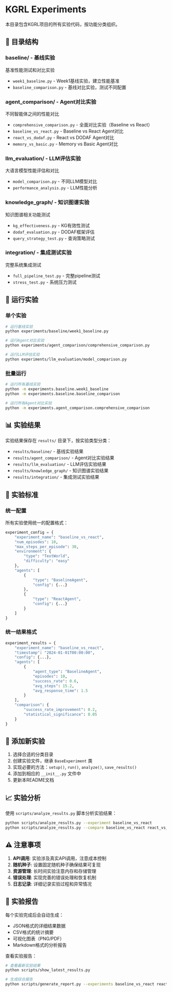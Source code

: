 # KGRL Experiments

本目录包含KGRL项目的所有实验代码，按功能分类组织。

## 📁 目录结构

### baseline/ - 基线实验
基准性能测试和对比实验
- `week1_baseline.py` - Week1基线实验，建立性能基准
- `baseline_comparison.py` - 基线对比实验，测试不同配置

### agent_comparison/ - Agent对比实验  
不同智能体之间的性能对比
- `comprehensive_comparison.py` - 全面对比实验（Baseline vs React）
- `baseline_vs_react.py` - Baseline vs React Agent对比
- `react_vs_dodaf.py` - React vs DODAF Agent对比
- `memory_vs_basic.py` - Memory vs Basic Agent对比

### llm_evaluation/ - LLM评估实验
大语言模型性能评估和对比
- `model_comparison.py` - 不同LLM模型对比
- `performance_analysis.py` - LLM性能分析

### knowledge_graph/ - 知识图谱实验
知识图谱相关功能测试
- `kg_effectiveness.py` - KG有效性测试
- `dodaf_evaluation.py` - DODAF框架评估
- `query_strategy_test.py` - 查询策略测试

### integration/ - 集成测试实验
完整系统集成测试
- `full_pipeline_test.py` - 完整pipeline测试
- `stress_test.py` - 系统压力测试

## 🚀 运行实验

### 单个实验
```bash
# 运行基线实验
python experiments/baseline/week1_baseline.py

# 运行Agent对比实验
python experiments/agent_comparison/comprehensive_comparison.py

# 运行LLM评估实验
python experiments/llm_evaluation/model_comparison.py
```

### 批量运行
```bash
# 运行所有基线实验
python -m experiments.baseline.week1_baseline
python -m experiments.baseline.baseline_comparison

# 运行所有Agent对比实验
python -m experiments.agent_comparison.comprehensive_comparison
```

## 📊 实验结果

实验结果保存在 `results/` 目录下，按实验类型分类：
- `results/baseline/` - 基线实验结果
- `results/agent_comparison/` - Agent对比实验结果
- `results/llm_evaluation/` - LLM评估实验结果
- `results/knowledge_graph/` - 知识图谱实验结果
- `results/integration/` - 集成测试实验结果

## 🎯 实验标准

### 统一配置
所有实验使用统一的配置格式：
```python
experiment_config = {
    "experiment_name": "baseline_vs_react",
    "num_episodes": 10,
    "max_steps_per_episode": 30,
    "environment": {
        "type": "TextWorld",
        "difficulty": "easy"
    },
    "agents": [
        {
            "type": "BaselineAgent",
            "config": {...}
        },
        {
            "type": "ReactAgent", 
            "config": {...}
        }
    ]
}
```

### 统一结果格式
```python
experiment_results = {
    "experiment_name": "baseline_vs_react",
    "timestamp": "2024-01-01T00:00:00",
    "config": {...},
    "agents": [
        {
            "agent_type": "BaselineAgent",
            "episodes": 10,
            "success_rate": 0.6,
            "avg_steps": 15.2,
            "avg_response_time": 1.5
        }
    ],
    "comparison": {
        "success_rate_improvement": 0.2,
        "statistical_significance": 0.05
    }
}
```

## 🔧 添加新实验

1. 选择合适的分类目录
2. 创建实验文件，继承 `BaseExperiment` 类
3. 实现必要的方法：`setup()`, `run()`, `analyze()`, `save_results()`
4. 添加到相应的 `__init__.py` 文件中
5. 更新本README文档

## 📈 实验分析

使用 `scripts/analyze_results.py` 脚本分析实验结果：
```bash
python scripts/analyze_results.py --experiment baseline_vs_react
python scripts/analyze_results.py --compare baseline_vs_react react_vs_dodaf
```

## ⚠️ 注意事项

1. **API调用**: 实验涉及真实API调用，注意成本控制
2. **随机种子**: 设置固定随机种子确保结果可复现
3. **资源管理**: 长时间实验注意内存和存储管理
4. **错误处理**: 实现完善的错误处理和恢复机制
5. **日志记录**: 详细记录实验过程和异常情况

## 📝 实验报告

每个实验完成后会自动生成：
- JSON格式的详细结果数据
- CSV格式的统计摘要
- 可视化图表（PNG/PDF）
- Markdown格式的分析报告

查看实验报告：
```bash
# 查看最新实验结果
python scripts/show_latest_results.py

# 生成综合报告
python scripts/generate_report.py --experiments baseline_vs_react react_vs_dodaf
```
